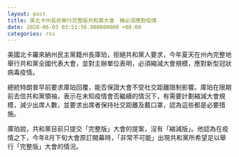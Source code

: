 ```yaml
---
layout: post
title: 美北卡州長拒舉行完整版共和黨大會　稱必須應對疫情　
date: 2020-06-03 03:51:56.000000000 +08:00
categories: rss
---
```


美國北卡羅來納州民主黨籍州長庫珀，拒絕共和黨人要求，今年夏天在州內完整地舉行共和黨全國代表大會，並對主辦單位表明，必須縮減大會規模，應對新型冠狀病毒疫情。

總統特朗普早前要求庫珀回覆，能否保證大會不受社交距離限制影響。庫珀在限期前去信共和黨領袖，表示在未知疫情會否繼續的情況下，有需要計劃縮減大會規模，減少出席人數，並要求出席者保持社交距離及戴口罩，認為這些都是必要措施。

庫珀說，共和黨目前只提交「完整版」大會的提案，沒有「縮減版」。他認為在疫情之下，今年8月下旬大會原訂開幕時，「非常不可能」出現共和黨所希望足以舉行「完整版」大會的情況。
